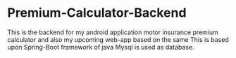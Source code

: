 # Premium-Calculator-Backend
This is the backend for my android application motor insurance premium calculator and also my upcoming web-app based on the same
This is based upon Spring-Boot framework of java
Mysql is used as database.
